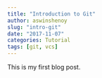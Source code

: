 ```yaml
---
title: "Introduction to Git"
author: aswinshenoy
slug: "intro-git"
date: "2017-11-07"
categories: Tutorial
tags: [git, vcs]
---
```


This is my first blog post.
